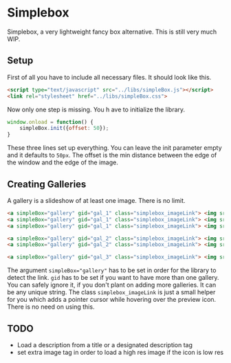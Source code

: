 # Simplebox
Simplebox, a very lightweight fancy box alternative. This is still very much WIP.

## Setup
First of all you have to include all necessary files. It should look like this.
```html
<script type="text/javascript" src="../libs/simpleBox.js"></script>
<link rel="stylesheet" href="../libs/simpleBox.css">
```

Now only one step is missing. You h ave to initialize the library.
```javascript
window.onload = function() {
	simpleBox.init({offset: 50});
}
```
These three lines set up everything. You can leave the init parameter empty and it defaults to `50px`. The offset is the min distance between the edge of the window and the edge of the image.

## Creating Galleries
A gallery is a slideshow of at least one image. There is no limit.
```html
<a simpleBox="gallery" gid="gal_1" class="simplebox_imageLink"> <img src="test_1.jpg"> </a>
<a simpleBox="gallery" gid="gal_1" class="simplebox_imageLink"> <img src="test_2.jpg"> </a>
<a simpleBox="gallery" gid="gal_1" class="simplebox_imageLink"> <img src="test_3.jpg"> </a>

<a simpleBox="gallery" gid="gal_2" class="simplebox_imageLink"> <img src="test_1.jpg"> </a>
<a simpleBox="gallery" gid="gal_2" class="simplebox_imageLink"> <img src="test_2.jpg"> </a>

<a simpleBox="gallery" gid="gal_3" class="simplebox_imageLink"> <img src="test_3.jpg"> </a>
```
The argument `simpleBox="gallery"` has to be set in order for the library to detect the link. `gid` has to be set if you want to have more than one gallery. You can safely ignore it, if you don't plant on adding more galleries. It can be any unique string. The class `simplebox_imageLink` is just a small helper for you which adds a pointer cursor while hovering over the preview icon. There is no need on using this.

## TODO
- Load a description from a title or a designated description tag
- set extra image tag in order to load a high res image if the icon is low res